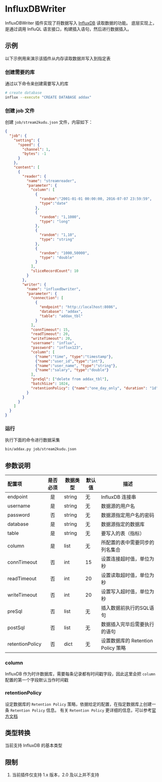 # InfluxDBWriter

InfluxDBWriter 插件实现了将数据写入 [InfluxDB](https://www.influxdata.com) 读取数据的功能。
底层实现上，是通过调用 InfluQL 语言接口，构建插入语句，然后进行数据插入。

## 示例

以下示例用来演示该插件从内存读取数据并写入到指定表

### 创建需要的库

通过以下命令来创建需要写入的库

```bash
# create database
influx --execute "CREATE DATABASE addax"
```

### 创建 job 文件

创建 `job/stream2kudu.json` 文件，内容如下：

```json
{
  "job": {
    "setting": {
      "speed": {
        "channel": 1,
        "bytes": -1
      }
    },
    "content": [
      {
        "reader": {
          "name": "streamreader",
          "parameter": {
            "column": [
              {
                "random":"2001-01-01 00:00:00, 2016-07-07 23:59:59",
                "type":"date"
              },
              {
                "random": "1,1000",
                "type": "long"
              },
              {
                "random": "1,10",
                "type": "string"
              },
              {
                "random": "1000,50000",
                "type": "double"
              }
            ],
            "sliceRecordCount": 10
          }
        },
        "writer": {
          "name": "influxdbwriter",
          "parameter": {
            "connection": [
              {
                "endpoint": "http://localhost:8086",
                "database": "addax",
                "table": "addax_tbl"
              }
            ],
            "connTimeout": 15,
            "readTimeout": 20,
            "writeTimeout": 20,
            "username": "influx",
            "password": "influx123",
            "column": [
              {"name":"time", "type":"timestamp"},
              {"name":"user_id","type":"int"},
              {"name":"user_name", "type":"string"},
              {"name":"salary", "type":"double"}
            ],
            "preSql": ["delete from addax_tbl"],
            "batchSize": 1024,
            "retentionPolicy": {"name":"one_day_only", "duration": "1d", "replication":1}
          }
        }
      }
    ]
  }
}
```

### 运行

执行下面的命令进行数据采集

```bash
bin/addax.py job/stream2kudu.json
```

##  参数说明

| 配置项          | 是否必须 |  数据类型   |默认值 |         描述   |
| :-------------- | :------: | ------ |-------|-------------- |
| endpoint         |    是   | string |  无     | InfluxDB 连接串 
| username        |    是    | string | 无     | 数据源的用户名 |
| password        |    否    | string | 无     | 数据源指定用户名的密码 |
| database        |    是      | string |  无      | 数据源指定的数据库  |
| table           |    是    | string |无     | 要写入的表（指标） |
| column          |    是    | list  | 无     |  所配置的表中需要同步的列名集合 |
| connTimeout     |    否    | int   | 15     | 设置连接超时值，单位为秒     |
| readTimeout     |    否    | int   | 20     | 设置读取超时值，单位为秒     |
| writeTimeout    |    否    | int   | 20     | 设置写入超时值，单位为秒     |
| preSql        |    否    | list |无     | 插入数据前执行的SQL语句|
| postSql       | 否      | list | 无     | 数据插入完毕后需要执行的语句 |
| retentionPolicy    | 否 | dict | 无  | 设置数据库的 Retention Policy 策略 | 

### column

InfluxDB 作为时许数据库，需要每条记录都有时间戳字段，因此这里会把 `column` 配置的第一个字段默认当作时间戳

### retentionPolicy

设定数据库的 `Retention Policy` 策略，依据给定的配置，在指定数据库上创建一条 `Retention Policy` 信息。
有关 `Retention Policy` 更详细的信息，可以参考[官方文档](https://docs.influxdata.com/influxdb/v1.8/query_language/manage-database/#create-retention-policies-with-create-retention-policy)

##  类型转换

当前支持 InfluxDB 的基本类型


## 限制

1. 当前插件仅支持 1.x 版本，2.0 及以上并不支持